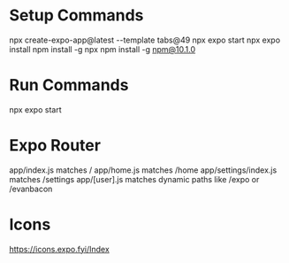 # Setup Commands
npx create-expo-app@latest --template tabs@49
npx expo start
npx expo install
npm install -g npx
npm install -g npm@10.1.0

# Run Commands
npx expo start

# Expo Router
app/index.js matches /
app/home.js matches /home
app/settings/index.js matches /settings
app/[user].js matches dynamic paths like /expo or /evanbacon

# Icons 
https://icons.expo.fyi/Index